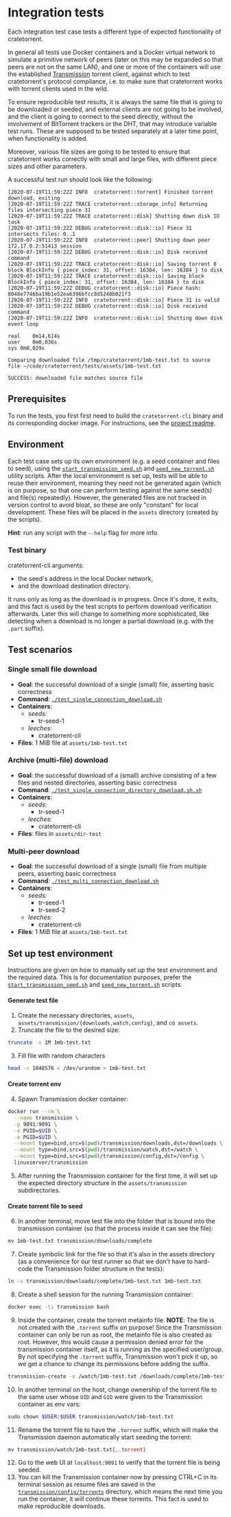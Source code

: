 # Integration tests

Each integration test case tests a different type of expected functionality of
cratetorrent.

In general all tests use Docker containers and a Docker virtual network to
simulate a primitive network of peers (later on this may be expanded so that
peers are not on the same LAN), and one or more of the containers will use the
established
[Transmission](https://manpages.ubuntu.com/manpages/bionic/man1/transmission-cli.1.html)
torrent client, against which to test cratetorrent's protocol compliance, i.e.
to make sure that cratetorrent works with torrent clients used in the wild.

To ensure reproducible test results, it is always the same file that is going to
be downloaded or seeded, and external clients are not going to be involved, and
the client is going to connect to the seed directly, without the involvement of
BitTorrent trackers or the DHT, that may introduce variable test runs. These are
supposed to be tested separately at a later time point, when functionality is
added.

Moreover, various file sizes are going to be tested to ensure that cratetorrent
works correctly with small and large files, with different piece sizes and other
parameters.

A successful test run should look like the following:
```
[2020-07-19T11:59:22Z INFO  cratetorrent::torrent] Finished torrent download, exiting
[2020-07-19T11:59:22Z TRACE cratetorrent::storage_info] Returning files intersecting piece 31
[2020-07-19T11:59:22Z TRACE cratetorrent::disk] Shutting down disk IO task
[2020-07-19T11:59:22Z DEBUG cratetorrent::disk::io] Piece 31 intersects files: 0..1
[2020-07-19T11:59:22Z INFO  cratetorrent::peer] Shutting down peer 172.17.0.2:51413 session
[2020-07-19T11:59:22Z DEBUG cratetorrent::disk::io] Disk received command
[2020-07-19T11:59:22Z TRACE cratetorrent::disk::io] Saving torrent 0 block BlockInfo { piece_index: 31, offset: 16384, len: 16384 } to disk
[2020-07-19T11:59:22Z TRACE cratetorrent::disk::io] Saving block BlockInfo { piece_index: 31, offset: 16384, len: 16384 } to disk
[2020-07-19T11:59:22Z DEBUG cratetorrent::disk::io] Piece hash: 8048e7746ba19b1e52ea6396bfcc8d5240b021f3
[2020-07-19T11:59:22Z INFO  cratetorrent::disk::io] Piece 31 is valid
[2020-07-19T11:59:22Z DEBUG cratetorrent::disk::io] Disk received command
[2020-07-19T11:59:22Z INFO  cratetorrent::disk::io] Shutting down disk event loop

real	0m14,614s
user	0m0,036s
sys	0m0,029s

Comparing downloaded file /tmp/cratetorrent/1mb-test.txt to source file ~/code/cratetorrent/tests/assets/1mb-test.txt

SUCCESS: downloaded file matches source file
```

## Prerequisites

To run the tests, you first first need to build the `cratetorrent-cli` binary
and its corresponding docker image. For instructions, see the [project
readme](../README.md).


## Environment

Each test case sets up its own environment (e.g. a seed container and files to
seed), using the [`start_transmission_seed.sh`](./start_transmission_seed.sh)
and [`seed_new_torrent.sh`](./seed_new_torrent.sh) utility scripts. After the
local environment is set up, tests will be able to reuse their environment,
meaning they need not be generated again (which is on purpose, so that one can
perform testing against the same seed(s) and file(s) repeatedly). However, the
generated files are not tracked in version control to avoid bloat, so these are
only "constant" for local development. These files will be placed in the
`assets` directory (created by the scripts).

**Hint**: run any script with the `--help` flag for more info.

### Test binary

cratetorrent-cli arguments:
- the seed's address in the local Docker network,
- and the download destination directory.

It runs only as long as the download is in progress. Once it's done, it exits,
and this fact is used by the test scripts to perform download verification
afterwards. Later this will change to something more sophisticated, like
detecting when a download is no longer a partial download (e.g. with the `.part`
suffix).


## Test scenarios

### Single small file download

- **Goal**: the successful download of a single (small) file, asserting basic
  correctness
- **Command**:
[`./test_single_connection_download.sh`](test_single_connection_download.sh)
- **Containers**:
  - *seeds:*
    - tr-seed-1
  - *leeches:*
    - cratetorrent-cli
- **Files**: 1 MiB file at `assets/1mb-test.txt`

### Archive (multi-file) download

- **Goal**: the successful download of a (small) archive consisting of a few
  files and nested directories, asserting basic correctness
- **Command**:
  [`./test_single_connection_directory_download.sh.sh`](test_single_connection_directory_download.sh)
- **Containers**:
  - *seeds:*
    - tr-seed-1
  - *leeches:*
    - cratetorrent-cli
- **Files**: files in `assets/dir-test`

### Multi-peer download

- **Goal**: the successful download of a single (small) file from multiple
  peers, asserting basic correctness
- **Command**:
[`./test_multi_connection_download.sh`](test_multi_connection_download.sh)
- **Containers**:
  - *seeds:*
    - tr-seed-1
    - tr-seed-2
  - *leeches:*
    - cratetorrent-cli
- **Files**: 1 MiB file at `assets/1mb-test.txt`


## Set up test environment

Instructions are given on how to manually set up the test environment and the
required data. This is for documentation purposes, prefer the
[`start_transmission_seed.sh`](./start_transmission_seed.sh) and
[`seed_new_torrent.sh`](./seed_new_torrent.sh) scripts.

#### Generate test file
1. Create the necessary directories, `assets`,
   `assets/transmission/{downloads,watch,config}`, and `cd assets`.
2. Truncate the file to the desired size:
  ```bash
  truncate -s 1M 1mb-test.txt
  ```
3. Fill file with random characters
  ```bash
  head -c 1048576 < /dev/urandom > 1mb-test.txt
  ```

#### Create torrent env
4. Spawn Transmission docker container:
  ```bash
  docker run --rm \
    --name transmission \
    -p 9091:9091 \
    -e PUID=$UID \
    -e PGID=$UID \
    --mount type=bind,src=$(pwd)/transmission/downloads,dst=/downloads \
    --mount type=bind,src=$(pwd)/transmission/watch,dst=/watch \
    --mount type=bind,src=$(pwd)/transmission/config,dst=/config \
    linuxserver/transmission
  ```
5. After running the Transmission container for the first time, it will set up
   the expected directory structure in the `assets/transmission`
   subdirectories.

#### Create torrent file to seed
6. In another terminal, move test file into the folder that is bound into the
   transmission container (so that the process inside it can see the file):
  ```bash
  mv 1mb-test.txt transmission/downloads/complete
  ```
7. Create symbolic link for the file so that it's also in the assets directory
   (as a convenience for our test runner so that we don't have to hard-code the
   Transmission folder structure in the tests):
  ```bash
  ln -s transmission/downloads/complete/1mb-test.txt 1mb-test.txt
  ```
8. Create a shell session for the running Transmission container:
  ```bash
  docker exec -ti transmission bash
  ```
9. Inside the container, create the torrent metainfo file. **NOTE**: The file is
   not created with the `.torrent` suffix on purpose! Since the Transmission
   container can only be run as root, the metainfo file is also created as root.
   However, this would cause a permission denied error for the transmission
   container itself, as it is running as the specified user/group.
   By not specifying the `.torrent` suffix, Transmission won't pick it up, so we
   get a chance to change its permissions before adding the suffix. 
  ```bash
  transmission-create -o /watch/1mb-test.txt /downloads/complete/1mb-test.txt
  ```
10. In another terminal on the host, change ownership of the torrent file to the
   same user whose `UID` and `GID` were given to the Transmission container as
   env vars:
  ```bash
  sudo chown $USER:$USER transmission/watch/1mb-test.txt
  ```
11. Rename the torrent file to have the `.torrent` suffix, which will make the
    Transmission daemon automatically start seeding the torrent:
  ```bash
  mv transmission/watch/1mb-test.txt{,.torrent}
  ```
12. Go to the web UI at `localhost:9091` to verify that the torrent file is being
   seeded.
13. You can kill the Transmission container now by pressing CTRL+C in its
    terminal session as resume files are saved in the
    [`transmission/config/torrents`](`assets/transmission/config/torrents`)
    directory, which means the next time you run the container, it will continue
    these torrents. This fact is used to make reproducible downloads.

